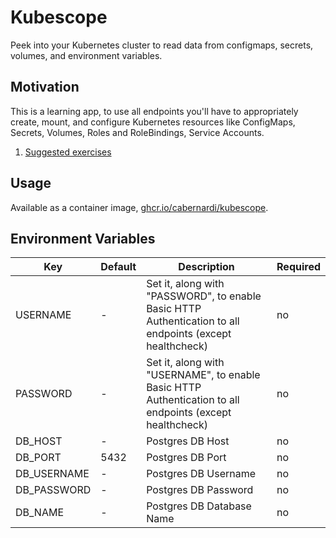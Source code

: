 # Kubescope

Peek into your Kubernetes cluster to read data from configmaps, secrets, volumes, and environment variables.

## Motivation

This is a learning app, to use all endpoints you'll have to appropriately create, mount, and configure Kubernetes resources like ConfigMaps, Secrets, Volumes, Roles and RoleBindings, Service Accounts.

1. [Suggested exercises](./exercises/)

## Usage

Available as a container image, [ghcr.io/cabernardi/kubescope](https://github.com/cabernardi/kubescope/pkgs/container/kubescope).

## Environment Variables

Key | Default | Description | Required
--- | ---     | ---         | ---
USERNAME       | - | Set it, along with "PASSWORD", to enable Basic HTTP Authentication to all endpoints (except healthcheck) | no
PASSWORD       | - | Set it, along with "USERNAME", to enable Basic HTTP Authentication to all endpoints (except healthcheck) | no
DB_HOST        | - | Postgres DB Host          | no
DB_PORT        | 5432 | Postgres DB Port       | no
DB_USERNAME    | - | Postgres DB Username      | no
DB_PASSWORD    | - | Postgres DB Password      | no
DB_NAME        | - | Postgres DB Database Name | no
